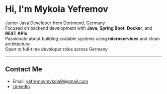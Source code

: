 # Hi, I'm Mykola Yefremov

Junior Java Developer from Dortmund, Germany  
Focused on backend development with **Java**, **Spring Boot**, **Docker**, and **REST APIs**  
Passionate about building scalable systems using **microservices** and clean architecture  
Open to full-time developer roles across Germany  

---

## Contact Me

- Email: yefremovmykola9@gmail.com 
- [LinkedIn](https://www.linkedin.com/in/mykola-yefremov/)  
